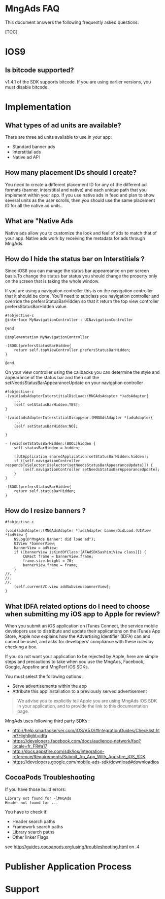 # MngAds FAQ #

This document answers the following frequently asked questions:

[TOC]
# IOS9

## Is bitcode supported?

v1.4.1 of the SDK supports bitcode. If you are using earlier versions, you must disable bitcode.

# Implementation #
## What types of ad units are available? ##
There are three ad units available to use in your app:

 - Standard banner ads
 - Interstitial ads
 - Native ad API

## How many placement IDs should I create? ##
You need to create a different placement ID for any of the different ad formats (banner, interstitial and native) and each unique path that you implement within your app. 
If you use native ads in feed and plan to show several units as the user scrolls, then you should use the same placement ID for all the native ad units.
## What are "Native Ads ##
Native ads allow you to customize the look and feel of ads to match that of your app. Native ads work by receiving the metadata for ads through MngAds.

## How do I hide the status bar on Interstitials ? ##

Since iOS8 you can manage the status bar appeareance on per screen basis.To change the status bar status you should change the property only on the screen that is taking the whole window.

If you are using a navigation controller this is on the navigation controller that it should be done. You'll need to subclass you navigation controller and override the prefersStatusBarHidden so that it return the top view controller prefersStatusBarHidden value.

```
#!objective-c
@interface MyNavigationController : UINavigationController

@end

@implementation MyNavigationController

-(BOOL)prefersStatusBarHidden{
    return self.topViewController.prefersStatusBarHidden;
}

@end
```

On your view controller using the callbacks you can determine the style and appearance of the status bar and then call the setNeedsStatusBarAppearanceUpdate on your navigation controller

```
#!objective-c
-(void)adsAdapterInterstitialDidLoad:(MNGAdsAdapter *)adsAdapter{
    ...
    [self setStatusBarHidden:YES];
}

-(void)adsAdapterInterstitialDisappear:(MNGAdsAdapter *)adsAdapter{
    ...
    [self setStatusBarHidden:NO];
    
}

- (void)setStatusBarHidden:(BOOL)hidden {
    self.statusBarHidden = hidden;
    
    [[UIApplication sharedApplication]setStatusBarHidden:hidden];
    if ([self.navigationController respondsToSelector:@selector(setNeedsStatusBarAppearanceUpdate)]) {
        [self.navigationController setNeedsStatusBarAppearanceUpdate];
    }
}

-(BOOL)prefersStatusBarHidden{
    return self.statusBarHidden;
}
```


## How do I resize banners ? ##


```
#!objective-c

(void)adsAdapter:(MNGAdsAdapter *)adsAdapter bannerDidLoad:(UIView *)adView {
    NSLog(@"MngAds Banner: did load ad");
    UIView *bannerView;
    bannerView = adView;
    if ([bannerView isKindOfClass:[AFAdSDKSashimiView class]]) {
        CGRect frame = bannerView.frame;
        frame.size.height = 70;
        bannerView.frame = frame;
    }
//.
//.
//.
    [self.currentVC.view addSubview:bannerView];
}
```

## What IDFA related options do I need to choose when submitting my iOS app to Apple for review?

When you submit an iOS application on iTunes Connect, the service mobile developers use to distribute and update their applications on the iTunes App Store, Apple now explains how the Advertising Identifier (IDFA) can and cannot be used, and asks for developers’ compliance with these rules by checking a box.

If you do not want your application to be rejected by Apple, here are simple steps and precautions to take when you use the MngAds, Facebook, Google, Appsfire and MngPerf iOS SDKs.


 You must select the following options :

 - Serve advertisements within the app
 - Attribute this app installation to a previously served advertisement

>We advise you to explicitly tell Apple you are using MngAds iOS SDK in your application, and to provide the link to this documentation page.


MngAds uses following third party SDKs :

 - http://help.smartadserver.com/iOS/V5.0/#IntegrationGuides/Checklist.htm?Highlight=idfa
 - https://developers.facebook.com/docs/audience-network/faq?locale=fr_FR#a17
 - http://docs.appsfire.com/sdk/ios/integration-reference/Requirements/Submit_An_App_With_Appsfire_iOS_SDK
 - https://developers.google.com/mobile-ads-sdk/download#downloadios

## CocoaPods Troubleshooting

If you have those build errors: 
```
Library not found for -lMNGAds
Header not found for ...
```

You have to check if:
- Header search paths
- Framework search paths
- Library search paths
- Other linker Flags

see http://guides.cocoapods.org/using/troubleshooting.html on .4

# Publisher Application Process #
# Support #
